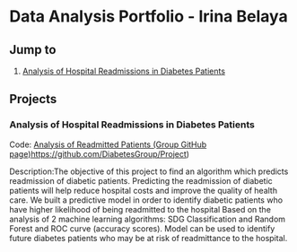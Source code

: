 # Data Analysis Portfolio - Irina Belaya

## Jump to
1. [Analysis of Hospital Readmissions in Diabetes Patients](https://github.com/IrinaBelaya/Projects/blob/main/README.md#analysis-of-hospital-readmissions-in-diabetes-patients)

## Projects

### Analysis of Hospital Readmissions in Diabetes Patients
Code: [Analysis of Readmitted Patients (Group GitHub page)](https://github.com/DiabetesGroup/Project)https://github.com/DiabetesGroup/Project) 

Description:The objective of this project to find an algorithm which predicts readmission of diabetic patients. Predicting the readmission of diabetic patients will help reduce hospital costs and improve the quality of health care.
We built a predictive model in order to identify diabetic patients who have higher likelihood of being readmitted to the hospital
Based on the analysis of 2 machine learning algorithms: SDG Classification and Random Forest and ROC curve (accuracy scores).
Model can be used to identify future diabetes patients who may be at risk of readmittance to the hospital.
